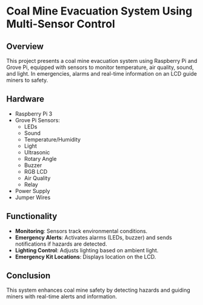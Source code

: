 # Coal Mine Evacuation System Using Multi-Sensor Control

## Overview
This project presents a coal mine evacuation system using Raspberry Pi and Grove Pi, equipped with sensors to monitor temperature, air quality, sound, and light. In emergencies, alarms and real-time information on an LCD guide miners to safety.

## Hardware
- Raspberry Pi 3
- Grove Pi Sensors: 
  - LEDs
  - Sound
  - Temperature/Humidity
  - Light
  - Ultrasonic
  - Rotary Angle
  - Buzzer
  - RGB LCD
  - Air Quality
  - Relay
- Power Supply
- Jumper Wires

## Functionality
- **Monitoring**: Sensors track environmental conditions.
- **Emergency Alerts**: Activates alarms (LEDs, buzzer) and sends notifications if hazards are detected.
- **Lighting Control**: Adjusts lighting based on ambient light.
- **Emergency Kit Locations**: Displays location on the LCD.

## Conclusion
This system enhances coal mine safety by detecting hazards and guiding miners with real-time alerts and information.
